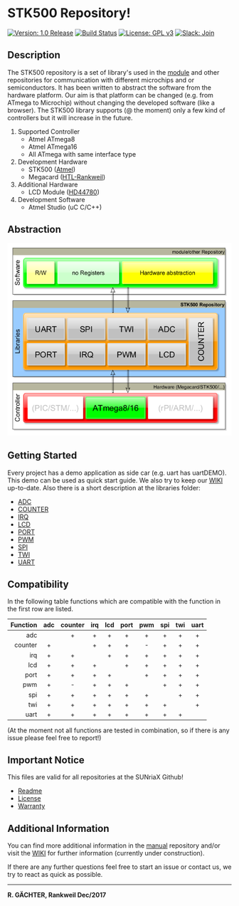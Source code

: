 ﻿# STK500 Repository!

[![Version: 1.0 Release](https://img.shields.io/badge/Version-1.0%20Release-green.svg)](https://github.com/sunriax) [![Build Status](https://travis-ci.org/sunriax/STK500.svg?branch=master)](https://travis-ci.org/sunriax/STK500) [![License: GPL v3](https://img.shields.io/badge/License-GPL%20v3-blue.svg)](https://www.gnu.org/licenses/gpl-3.0) [![Slack: Join](https://img.shields.io/badge/Slack-Join-blue.svg)](https://join.slack.com/t/sunriax-technology/shared_invite/enQtMjg3OTE2MjIyMTE2LTU1MmEwNmY5Y2Y3MTNjNzFhYzE5NTFkYWY4NzE0YmQzNzA5NjBkMWQ3ODkyNDI1NjJmMGIwYzMwOGI5ZjA2MDg)

## Description

The STK500 repository is a set of library's used in the [module](https://github.com/sunriax/module) and other repositories for communication with different microchips and or semiconductors. It has been written to abstract the software from the hardware platform. Our aim is that platform can be changed (e.g. from ATmega to Microchip) without changing the developed software (like a browser). The STK500 library supports (@ the moment) only a few kind of controllers but it will increase in the future.

1. Supported Controller
   * Atmel ATmega8
   * Atmel ATmega16
   * All ATmega with same interface type
1. Development Hardware
   * STK500 ([Atmel](http://www.microchip.com/webdoc/stk500/index.html))
   * Megacard ([HTL-Rankweil](http://www.htl-rankweil.at/))
1. Additional Hardware
   * LCD Module ([HD44780](https://www.pollin.de/productdownloads/D120622D.PDF))
1. Development Software
   * Atmel Studio (uC C/C++)

## Abstraction

![Graphical Description](https://raw.githubusercontent.com/sunriax/manual/master/docs/image/STK500_abstraction.png "Graphical Description")

## Getting Started

Every project has a demo application as side car (e.g. uart has uartDEMO). This demo can be used as quick start guide. We also try to keep our [WIKI](https://wiki.sunriax.at) up-to-date. Also there is a short description at the libraries folder:

* [ADC](./adc/adc.md)
* [COUNTER](./counter/counter.md)
* [IRQ](./irq/irq.md)
* [LCD](./lcd/lcd.md)
* [PORT](./port/port.md)
* [PWM](./pwm/pwm.md)
* [SPI](./spi/spi.md)
* [TWI](./twi/twi.md)
* [UART](./uart/uart.md)


## Compatibility

In the following table functions which are compatible with the function in the first row are listed.

| Function | adc | counter | irq |lcd  | port | pwm | spi | twi | uart |
|---------:|:---:|:-------:|:---:|:---:|:----:|:---:|:---:|:---:|:----:|
| adc      |     | +       | +   | +   | +    | +   | +   | +   | +    |
| counter  | +   |         | +   | +   | +    | -   | +   | +   | +    |
| irq      | +   | +       |     | +   | +    | +   | +   | +   | +    |
| lcd      | +   | +       | +   |     | +    | +   | +   | +   | +    |
| port     | +   | +       | +   | +   |      | +   | +   | +   | +    |
| pwm      | +   | -       | +   | +   | +    |     | +   | +   | +    |
| spi      | +   | +       | +   | +   | +    | +   |     | +   | +    |
| twi      | +   | +       | +   | +   | +    | +   | +   |     | +    |
| uart     | +   | +       | +   | +   | +    | +   | +   | +   |      |


(At the moment not all functions are tested in combination, so if there is any issue please feel free to report!)

## Important Notice

This files are valid for all repositories at the SUNriaX Github!
* [Readme](https://github.com/sunriax/manual/blob/master/README.md)
* [License](https://github.com/sunriax/manual/blob/master/LICENSE.md)
* [Warranty](https://github.com/sunriax/manual/blob/master/WARRANTY.md)

## Additional Information

You can find more additional information in the [manual](https://github.com/sunriax/manual/tree/master/docs) repository and/or visit the [WIKI](https://wiki.sunriax.at/) for further information (currently under construction).

If there are any further questions feel free to start an issue or contact us, we try to react as quick as possible.

---
**R. GÄCHTER, Rankweil Dec/2017**
